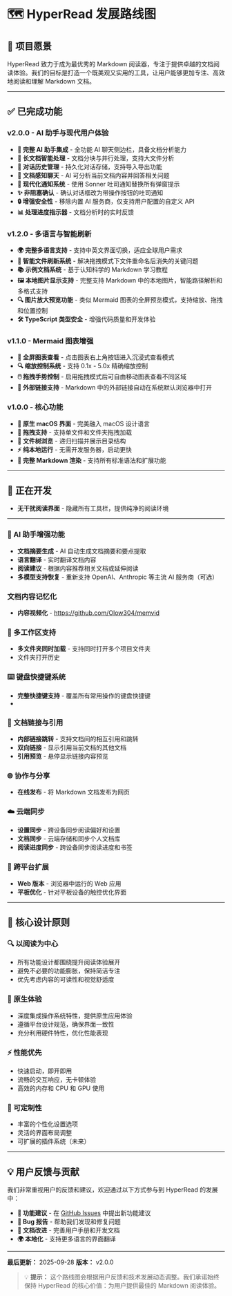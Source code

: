 # 🗺️ HyperRead 发展路线图

## 📖 项目愿景

HyperRead 致力于成为最优秀的 Markdown 阅读器，专注于提供卓越的文档阅读体验。我们的目标是打造一个既美观又实用的工具，让用户能够更加专注、高效地阅读和理解 Markdown 文档。

---

## ✅ 已完成功能

### v2.0.0 - AI 助手与现代用户体验
- **🤖 完整 AI 助手集成** - 全功能 AI 聊天侧边栏，具备文档分析能力
- **📄 长文档智能处理** - 文档分块与并行处理，支持大文件分析
- **💬 对话历史管理** - 持久化对话存储，支持导入导出功能
- **🎯 文档感知聊天** - AI 可分析当前文档内容并回答相关问题
- **🍞 现代化通知系统** - 使用 Sonner 吐司通知替换所有弹窗提示
- **✨ 非阻塞确认** - 确认对话框改为带操作按钮的吐司通知
- **🔒 增强安全性** - 移除内置 AI 服务商，仅支持用户配置的自定义 API
- **📊 处理进度指示器** - 文档分析时的实时反馈

### v1.2.0 - 多语言与智能刷新
- **🌍 完整多语言支持** - 支持中英文界面切换，适应全球用户需求
- **🔄 智能文件刷新系统** - 解决拖拽模式下文件重命名后消失的关键问题
- **📚 示例文档系统** - 基于认知科学的 Markdown 学习教程
- **🖼️ 本地图片显示支持** - 完整支持 Markdown 中的本地图片，智能路径解析和多格式支持
- **🔍 图片放大预览功能** - 类似 Mermaid 图表的全屏预览模式，支持缩放、拖拽和位置控制
- **🛠️ TypeScript 类型安全** - 增强代码质量和开发体验

### v1.1.0 - Mermaid 图表增强
- **🎯 全屏图表查看** - 点击图表右上角按钮进入沉浸式查看模式
- **🔍 缩放控制系统** - 支持 0.1x - 5.0x 精确缩放控制
- **🖱️ 拖拽手势控制** - 启用拖拽模式后可自由移动图表查看不同区域
- **🔗 外部链接支持** - Markdown 中的外部链接自动在系统默认浏览器中打开

### v1.0.0 - 核心功能
- **🎨 原生 macOS 界面** - 完美融入 macOS 设计语言
- **📁 拖拽支持** - 支持单文件和文件夹拖拽加载
- **🌳 文件树浏览** - 递归扫描并展示目录结构
- **⚡ 纯本地运行** - 无需开发服务器，启动更快
- **🎯 完整 Markdown 渲染** - 支持所有标准语法和扩展功能

---

## 🚧 正在开发

- **无干扰阅读界面** - 隐藏所有工具栏，提供纯净的阅读环境

---

### 🤖 AI 助手增强功能
- **文档摘要生成** - AI 自动生成文档摘要和要点提取
- **语言翻译** - 实时翻译文档内容
- **阅读建议** - 根据内容推荐相关文档或延伸阅读
- **多模型支持恢复** - 重新支持 OpenAI、Anthropic 等主流 AI 服务商（可选）

### 文档内容记忆化
- **内容视频化** - https://github.com/Olow304/memvid

### 📁 多工作区支持
- **多文件夹同时加载** - 支持同时打开多个项目文件夹
- 文件夹打开历史

### ⌨️ 键盘快捷键系统
- **完整快捷键支持** - 覆盖所有常用操作的键盘快捷键
-
### 🔗 文档链接与引用
- **内部链接跳转** - 支持文档间的相互引用和跳转
- **双向链接** - 显示引用当前文档的其他文档
- **引用预览** - 悬停显示链接内容预览

### 🌐 协作与分享
- **在线发布** - 将 Markdown 文档发布为网页

### ☁️ 云端同步
- **设置同步** - 跨设备同步阅读偏好和设置
- **文档同步** - 云端存储和同步个人文档库
- **阅读进度同步** - 跨设备同步阅读进度和书签

### 📱 跨平台扩展
- **Web 版本** - 浏览器中运行的 Web 应用
- **平板优化** - 针对平板设备的触控优化界面

---

## 🎯 核心设计原则

### 🔍 以阅读为中心
- 所有功能设计都围绕提升阅读体验展开
- 避免不必要的功能膨胀，保持简洁专注
- 优先考虑内容的可读性和视觉舒适度

### 🎨 原生体验
- 深度集成操作系统特性，提供原生应用体验
- 遵循平台设计规范，确保界面一致性
- 充分利用硬件特性，优化性能表现

### ⚡ 性能优先
- 快速启动，即开即用
- 流畅的交互响应，无卡顿体验
- 高效的内存和 CPU 和 GPU 使用

### 🔧 可定制性
- 丰富的个性化设置选项
- 灵活的界面布局调整
- 可扩展的插件系统（未来）

---

## 💡 用户反馈与贡献

我们非常重视用户的反馈和建议，欢迎通过以下方式参与到 HyperRead 的发展中：

- **📝 功能建议** - 在 [GitHub Issues](https://github.com/thejoven/HyperRead/issues) 中提出新功能建议
- **🐛 Bug 报告** - 帮助我们发现和修复问题
- **📖 文档改进** - 完善用户手册和开发文档
- **🌍 本地化** - 支持更多语言的界面翻译

---

**最后更新：** 2025-09-28
**版本：** v2.0.0

> 💡 **提示：** 这个路线图会根据用户反馈和技术发展动态调整。我们承诺始终保持 HyperRead 的核心价值：为用户提供最佳的 Markdown 阅读体验。